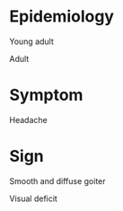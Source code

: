 
# Epidemiology

Young adult

Adult

# Symptom

Headache

# Sign

Smooth and diffuse goiter

Visual deficit
